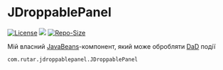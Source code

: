 # JDroppablePanel

[![License](https://img.shields.io/github/license/RutarAndriy/JDroppablePanel?color=%23FF5555)](https://opensource.org/licenses/MIT)
[![](https://jitpack.io/v/RutarAndriy/JDroppablePanel.svg)](https://jitpack.io/#RutarAndriy/JDroppablePanel)
[![Repo-Size](https://img.shields.io/github/repo-size/RutarAndriy/JDroppablePanel)](https://github.com/RutarAndriy/JDroppablePanel)

Мій власний [JavaBeans](https://uk.wikipedia.org/wiki/JavaBeans)-компонент, який може обробляти [DaD](https://uk.wikipedia.org/wiki/Drag-and-drop) події

`com.rutar.jdroppablepanel.JDroppablePanel`
